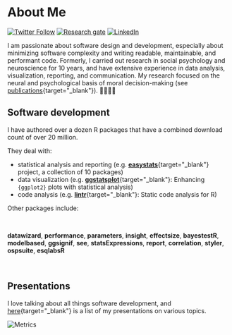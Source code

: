 # About Me

[![Twitter Follow](https://img.shields.io/twitter/follow/patilindrajeets?label=%20%40IndrajeetPatil&style=flat-square&labelColor=2196F3&logo=twitter&logoColor=white&colorB=0D47A1)](https://twitter.com/patilindrajeets)
[![Research gate](https://img.shields.io/badge/-Research%20Gate-green.svg?style=flat-square&logo=researchgate&logoColor=white&colorB=616161&labelColor=00BFA5)](https://www.researchgate.net/profile/Indrajeet-Patil-2)
[![LinkedIn](https://img.shields.io/badge/LinkedIn-0077B5?style=for-the-badge&logo=linkedin&logoColor=white)](https://www.linkedin.com/in/indrajeet-patil-397865174/)

I am passionate about software design and development, especially about minimizing software complexity and
writing readable, maintainable, and performant code. Formerly, I carried out research in social psychology and
neuroscience for 10 years, and have extensive experience in data analysis, visualization, reporting, and
communication. My research focused on the neural and psychological basis of moral decision-making (see [publications](https://sites.google.com/site/indrajeetspatilmorality/publications){target="_blank"}). 🥼🔬👨‍💻

## Software development

I have authored over a dozen R packages that have a combined download count of over 20 million. 

They deal with:

- statistical analysis and reporting (e.g. [**easystats**](https://easystats.github.io/easystats/){target="_blank"} project, a collection of 10 packages)
- data visualization (e.g. [**ggstatsplot**](https://github.com/IndrajeetPatil/ggstatsplot){target="_blank"}: Enhancing `{ggplot2}` plots with statistical analysis)
- code analysis (e.g. [**lintr**](https://lintr.r-lib.org/){target="_blank"}: Static code analysis for R)
<!-- - interactive web applications -->

Other packages include: 

<br>

**datawizard**, **performance**, **parameters**, **insight**, **effectsize**, **bayestestR**, **modelbased**,
**ggsignif**, **see**, **statsExpressions**, **report**, **correlation**, **styler**, **ospsuite**, **esqlabsR**

<br>

## Presentations

I love talking about all things software development, and [here](https://sites.google.com/site/indrajeetspatilmorality/presentations){target="_blank"} is a list of my presentations on various topics.

<!-- [![My github stats](https://github-readme-stats.vercel.app/api?username=IndrajeetPatil&count_private=true&show_icons=true&theme=onedark)](https://github.com/anuraghazra/github-readme-stats)
![Top Langs](https://github-readme-stats.vercel.app/api/top-langs/?username=IndrajeetPatil&layout=compact&theme=onedark) -->

![Metrics](https://metrics.lecoq.io/IndrajeetPatil?template=classic&config.timezone=Europe%2FBerlin)
